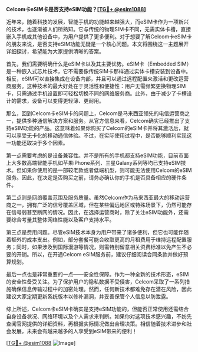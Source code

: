 **Celcom卡eSIM卡是否支持eSIM功能？[[TG💪+ @esim1088](https://t.me/s/esim1088)]**

近年来，随着科技的发展，智能手机的功能越来越强大，而eSIM卡作为一项新兴的技术，也逐渐被人们所熟知。它与传统的物理SIM卡不同，无需实体卡槽，直接嵌入手机或其他设备中，为用户提供了更多便利。对于想要了解Celcom卡eSIM卡的朋友来说，是否支持eSIM功能无疑是一个核心问题。本文将围绕这一主题展开详细探讨，希望能为大家提供清晰的答案。

首先，我们需要明确什么是eSIM卡以及其主要优势。eSIM卡（Embedded SIM）是一种嵌入式芯片技术，它不需要像传统SIM卡那样通过实体卡槽安装到设备中。相反，eSIM可以直接集成在设备内部，并且可以通过远程配置来激活和更改运营商服务。这种技术的最大好处在于灵活性和便捷性：用户无需频繁更换物理SIM卡，只需通过手机设置即可轻松切换不同的网络服务商。此外，由于减少了卡槽设计的需求，设备可以变得更轻薄、更耐用。

那么，回到Celcom卡eSIM卡的问题上，Celcom是马来西亚领先的电信运营商之一，提供多种通信解决方案和服务。从官方信息来看，Celcom确实已经推出了支持eSIM功能的产品。这意味着如果你购买了Celcom的eSIM卡并将其激活后，就可以享受无卡化的移动通信体验。不过，在实际使用过程中，是否能够顺利实现这一功能还取决于多个因素。

第一点需要考虑的是设备兼容性。并不是所有的手机都支持eSIM功能，目前市面上大多数高端智能手机如苹果iPhone系列、三星Galaxy系列等均已支持eSIM技术。但如果你使用的是一部较老款或者低端机型，则可能无法使用Celcom的eSIM服务。因此，在决定是否购买之前，请务必确认你的手机是否具备相应的硬件条件。

第二点则是网络覆盖范围及服务质量。虽然Celcom作为马来西亚最大的移动运营商之一，拥有广泛的信号覆盖区域，但在某些偏远地区或特殊场景下，仍然可能存在信号弱甚至断网的情况。因此，在选择运营商时，除了关注eSIM功能外，还需要综合考量其整体网络性能以及客户支持水平。

第三点是费用问题。尽管eSIM技术本身为用户带来了诸多便利，但它也可能伴随着额外的成本支出。例如，部分套餐可能会收取更高的月租费用于维持远程配置服务；同时，如果涉及到国际漫游等情况，则需特别留意相关资费标准以免产生不必要的开销。所以，在开通Celcom eSIM服务前，建议仔细阅读合同条款并做好预算规划。

最后一点也是非常重要的一点——安全性保障。作为一种全新的技术形态，eSIM的安全性备受关注。为了保护用户的隐私数据不受侵害，Celcom采取了一系列措施确保信息传输过程中的加密处理。然而，任何新技术都难免存在潜在风险，因此建议大家定期更新系统版本以修补漏洞，并妥善保管个人信息以防泄露。

综上所述，Celcom卡eSIM卡确实是支持eSIM功能的，但能否正常使用还需结合自身设备状况、网络环境以及个人需求来判断。如果你对这项技术感兴趣，不妨先查阅官网提供的详细资料，再根据实际情况做出合理决策。相信随着技术进步和社会发展，未来会有越来越多的人享受到eSIM带来的便利！

[[TG💪+ @esim1088](https://t.me/s/esim1088) ![Image](https://i.postimg.cc/4NQfJmqS/Snipaste-2025-05-13-00-14-12.png)]